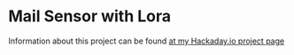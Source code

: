 Mail Sensor with Lora
=====================

Information about this project can be found [at my Hackaday.io project page](https://hackaday.io/project/166138-mailbox-sensor)
